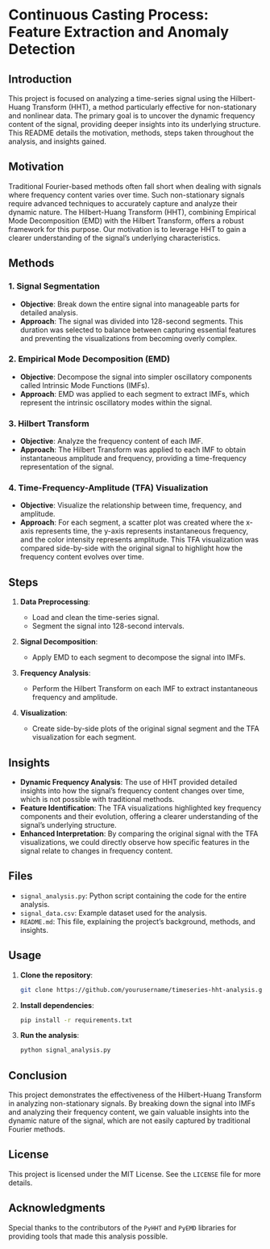 # Continuous Casting Process: Feature Extraction and Anomaly Detection


## Introduction

This project is focused on analyzing a time-series signal using the Hilbert-Huang Transform (HHT), a method particularly effective for non-stationary and nonlinear data. The primary goal is to uncover the dynamic frequency content of the signal, providing deeper insights into its underlying structure. This README details the motivation, methods, steps taken throughout the analysis, and insights gained.

## Motivation

Traditional Fourier-based methods often fall short when dealing with signals where frequency content varies over time. Such non-stationary signals require advanced techniques to accurately capture and analyze their dynamic nature. The Hilbert-Huang Transform (HHT), combining Empirical Mode Decomposition (EMD) with the Hilbert Transform, offers a robust framework for this purpose. Our motivation is to leverage HHT to gain a clearer understanding of the signal’s underlying characteristics.

## Methods

### 1. Signal Segmentation
   - **Objective**: Break down the entire signal into manageable parts for detailed analysis.
   - **Approach**: The signal was divided into 128-second segments. This duration was selected to balance between capturing essential features and preventing the visualizations from becoming overly complex.

### 2. Empirical Mode Decomposition (EMD)
   - **Objective**: Decompose the signal into simpler oscillatory components called Intrinsic Mode Functions (IMFs).
   - **Approach**: EMD was applied to each segment to extract IMFs, which represent the intrinsic oscillatory modes within the signal.

### 3. Hilbert Transform
   - **Objective**: Analyze the frequency content of each IMF.
   - **Approach**: The Hilbert Transform was applied to each IMF to obtain instantaneous amplitude and frequency, providing a time-frequency representation of the signal.

### 4. Time-Frequency-Amplitude (TFA) Visualization
   - **Objective**: Visualize the relationship between time, frequency, and amplitude.
   - **Approach**: For each segment, a scatter plot was created where the x-axis represents time, the y-axis represents instantaneous frequency, and the color intensity represents amplitude. This TFA visualization was compared side-by-side with the original signal to highlight how the frequency content evolves over time.

## Steps

1. **Data Preprocessing**:
    - Load and clean the time-series signal.
    - Segment the signal into 128-second intervals.

2. **Signal Decomposition**:
    - Apply EMD to each segment to decompose the signal into IMFs.

3. **Frequency Analysis**:
    - Perform the Hilbert Transform on each IMF to extract instantaneous frequency and amplitude.

4. **Visualization**:
    - Create side-by-side plots of the original signal segment and the TFA visualization for each segment.

## Insights

- **Dynamic Frequency Analysis**: The use of HHT provided detailed insights into how the signal’s frequency content changes over time, which is not possible with traditional methods.
- **Feature Identification**: The TFA visualizations highlighted key frequency components and their evolution, offering a clearer understanding of the signal’s underlying structure.
- **Enhanced Interpretation**: By comparing the original signal with the TFA visualizations, we could directly observe how specific features in the signal relate to changes in frequency content.

## Files

- `signal_analysis.py`: Python script containing the code for the entire analysis.
- `signal_data.csv`: Example dataset used for the analysis.
- `README.md`: This file, explaining the project’s background, methods, and insights.

## Usage

1. **Clone the repository**:
    ```bash
    git clone https://github.com/yourusername/timeseries-hht-analysis.git
    ```
   
2. **Install dependencies**:
    ```bash
    pip install -r requirements.txt
    ```

3. **Run the analysis**:
    ```bash
    python signal_analysis.py
    ```

## Conclusion

This project demonstrates the effectiveness of the Hilbert-Huang Transform in analyzing non-stationary signals. By breaking down the signal into IMFs and analyzing their frequency content, we gain valuable insights into the dynamic nature of the signal, which are not easily captured by traditional Fourier methods.

## License

This project is licensed under the MIT License. See the `LICENSE` file for more details.

## Acknowledgments

Special thanks to the contributors of the `PyHHT` and `PyEMD` libraries for providing tools that made this analysis possible.

